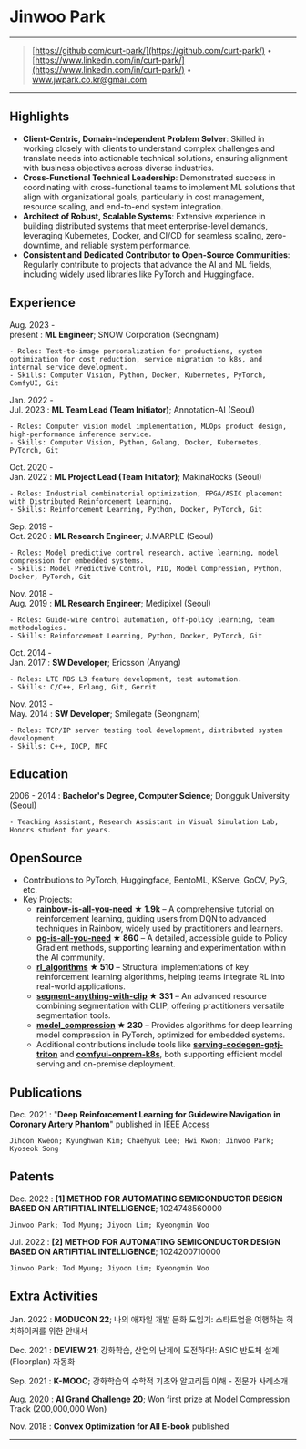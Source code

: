 Jinwoo Park
============

----

> [https://github.com/curt-park/](https://github.com/curt-park/) •
> [https://www.linkedin.com/in/curt-park/](https://www.linkedin.com/in/curt-park/) •
> <www.jwpark.co.kr@gmail.com>

----

Highlights
----------

- **Client-Centric, Domain-Independent Problem Solver**: Skilled in working closely with clients to understand complex challenges and translate needs into actionable technical solutions, ensuring alignment with business objectives across diverse industries.
- **Cross-Functional Technical Leadership**: Demonstrated success in coordinating with cross-functional teams to implement ML solutions that align with organizational goals, particularly in cost management, resource scaling, and end-to-end system integration.
- **Architect of Robust, Scalable Systems**: Extensive experience in building distributed systems that meet enterprise-level demands, leveraging Kubernetes, Docker, and CI/CD for seamless scaling, zero-downtime, and reliable system performance.
- **Consistent and Dedicated Contributor to Open-Source Communities**: Regularly contribute to projects that advance the AI and ML fields, including widely used libraries like PyTorch and Huggingface.


Experience
----------

Aug. 2023 -<br> present
:   **ML Engineer**; SNOW Corporation (Seongnam)

    - Roles: Text-to-image personalization for productions, system optimization for cost reduction, service migration to k8s, and internal service development.
    - Skills: Computer Vision, Python, Docker, Kubernetes, PyTorch, ComfyUI, Git

Jan. 2022 -<br> Jul. 2023
:   **ML Team Lead (Team Initiator)**; Annotation-AI (Seoul)

    - Roles: Computer vision model implementation, MLOps product design, high-performance inference service.
    - Skills: Computer Vision, Python, Golang, Docker, Kubernetes, PyTorch, Git

Oct. 2020 -<br> Jan. 2022
:   **ML Project Lead (Team Initiator)**; MakinaRocks (Seoul)

    - Roles: Industrial combinatorial optimization, FPGA/ASIC placement with Distributed Reinforcement Learning.
    - Skills: Reinforcement Learning, Python, Docker, PyTorch, Git

Sep. 2019 -<br> Oct. 2020
:   **ML Research Engineer**; J.MARPLE (Seoul)

    - Roles: Model predictive control research, active learning, model compression for embedded systems.
    - Skills: Model Predictive Control, PID, Model Compression, Python, Docker, PyTorch, Git

Nov. 2018 -<br> Aug. 2019
:   **ML Research Engineer**; Medipixel (Seoul)

    - Roles: Guide-wire control automation, off-policy learning, team methodologies.
    - Skills: Reinforcement Learning, Python, Docker, PyTorch, Git

Oct. 2014 -<br> Jan. 2017
:   **SW Developer**; Ericsson (Anyang)

    - Roles: LTE RBS L3 feature development, test automation.
    - Skills: C/C++, Erlang, Git, Gerrit

Nov. 2013 -<br> May. 2014
:   **SW Developer**; Smilegate (Seongnam)

    - Roles: TCP/IP server testing tool development, distributed system development.
    - Skills: C++, IOCP, MFC


Education
---------

2006 - 2014
:   **Bachelor's Degree, Computer Science**; Dongguk University (Seoul)

    - Teaching Assistant, Research Assistant in Visual Simulation Lab, Honors student for years.

OpenSource
--------------------
- Contributions to PyTorch, Huggingface, BentoML, KServe, GoCV, PyG, etc.
- Key Projects:
  - **[rainbow-is-all-you-need](https://github.com/Curt-Park/rainbow-is-all-you-need) ★ 1.9k** – A comprehensive tutorial on reinforcement learning, guiding users from DQN to advanced techniques in Rainbow, widely used by practitioners and learners.
  - **[pg-is-all-you-need](https://github.com/MrSyee/pg-is-all-you-need) ★ 860** – A detailed, accessible guide to Policy Gradient methods, supporting learning and experimentation within the AI community.
  - **[rl_algorithms](https://github.com/medipixel/rl_algorithms) ★ 510** – Structural implementations of key reinforcement learning algorithms, helping teams integrate RL into real-world applications.
  - **[segment-anything-with-clip](https://github.com/Curt-Park/segment-anything-with-clip) ★ 331** – An advanced resource combining segmentation with CLIP, offering practitioners versatile segmentation tools.
  - **[model_compression](https://github.com/j-marple-dev/model_compression) ★ 230** – Provides algorithms for deep learning model compression in PyTorch, optimized for embedded systems.
  - Additional contributions include tools like **[serving-codegen-gptj-triton](https://github.com/Curt-Park/serving-codegen-gptj-triton)** and **[comfyui-onprem-k8s](https://github.com/Curt-Park/comfyui-onprem-k8s)**, both supporting efficient model serving and on-premise deployment.


Publications
--------------------
Dec. 2021
:   "**Deep Reinforcement Learning for Guidewire Navigation in Coronary Artery Phantom**" published in [IEEE Access](https://ieeexplore.ieee.org/document/9648308)

    Jihoon Kweon; Kyunghwan Kim; Chaehyuk Lee; Hwi Kwon; Jinwoo Park; Kyoseok Song


Patents
--------------------
Dec. 2022
:   **[1] METHOD FOR AUTOMATING SEMICONDUCTOR DESIGN BASED ON ARTIFITIAL INTELLIGENCE**; 1024748560000

    Jinwoo Park; Tod Myung; Jiyoon Lim; Kyeongmin Woo

Jul. 2022
:   **[2] METHOD FOR AUTOMATING SEMICONDUCTOR DESIGN BASED ON ARTIFITIAL INTELLIGENCE**; 1024200710000

    Jinwoo Park; Tod Myung; Jiyoon Lim; Kyeongmin Woo

Extra Activities
--------------------
Jan. 2022
:   **MODUCON 22**; 나의 애자일 개발 문화 도입기: 스타트업을 여행하는 히치하이커를 위한 안내서

Dec. 2021
:   **DEVIEW 21**; 강화학습, 산업의 난제에 도전하다!: ASIC 반도체 설계(Floorplan) 자동화

Sep. 2021
:   **K-MOOC**; 강화학습의 수학적 기초와 알고리듬 이해 - 전문가 사례소개

Aug. 2020
:   **AI Grand Challenge 20**; Won first prize at Model Compression Track (200,000,000 Won)

Nov. 2018
:   **Convex Optimization for All E-book** published

----
